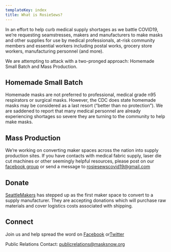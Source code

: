 ```yaml
---
templateKey: index
title: What is RosieSews?
---
```

In an effort to help curb medical supply shortages as we battle COVID19, we’re requesting seamstresses, makers and manufacturers to make masks and other supplies for use by medical professionals, at-risk community members and essential workers including postal works, grocery store workers, manufacturing personnel (and more).

We are attempting to attack with a two-pronged approach: Homemade Small Batch and Mass Production.

## Homemade Small Batch

Homemade masks are not preferred to professional, medical grade n95 respirators or surgical masks. However, the CDC does state homemade masks may be considered as a last resort (“better than no protection”). We are saddened to report that many medical personnel are already experiencing shortages so severe they are turning to the community to help make masks.

## Mass Production

We’re working on converting maker spaces across the nation into supply production sites. If you have contacts with medical fabric supply, laser die cut machines or other seemingly helpful resources, please post on our [facebook group](https://www.facebook.com/groups/837899896730511/) or send a message to [rosiesewscovid19@gmail.com](mailto:rosiesewscovid19@gmail.com)

## Donate

[SeattleMakers](https://www.seattlemakers.org/) has stepped up as the first maker space to convert to a supply manufacturer. They are accepting donations which will purchase raw materials and cover logistics costs associated with shipping.

## Connect

Join us and help spread the word on [Facebook](https://www.facebook.com/groups/837899896730511/) or[Twitter](https://twitter.com/rosiesewsorg)

Public Relations Contact: [publicrelations@masksnow.org](mailto:publicrelations@masksnow.org)
